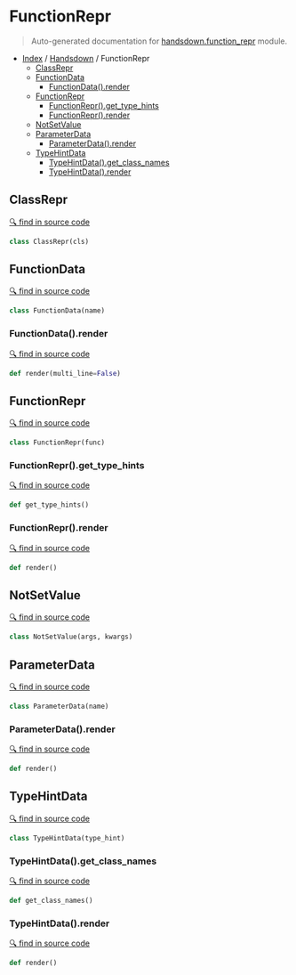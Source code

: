 # FunctionRepr

> Auto-generated documentation for [handsdown.function_repr](https://github.com/vemel/handsdown/blob/master/handsdown/function_repr.py) module.

- [Index](../README.md#modules) / [Handsdown](index.md#handsdown) / FunctionRepr
  - [ClassRepr](#classrepr)
  - [FunctionData](#functiondata)
    - [FunctionData().render](#functiondatarender)
  - [FunctionRepr](#functionrepr)
    - [FunctionRepr().get_type_hints](#functionreprget_type_hints)
    - [FunctionRepr().render](#functionreprrender)
  - [NotSetValue](#notsetvalue)
  - [ParameterData](#parameterdata)
    - [ParameterData().render](#parameterdatarender)
  - [TypeHintData](#typehintdata)
    - [TypeHintData().get_class_names](#typehintdataget_class_names)
    - [TypeHintData().render](#typehintdatarender)

## ClassRepr

[🔍 find in source code](https://github.com/vemel/handsdown/blob/master/handsdown/function_repr.py#L230)

```python
class ClassRepr(cls)
```

## FunctionData

[🔍 find in source code](https://github.com/vemel/handsdown/blob/master/handsdown/function_repr.py#L63)

```python
class FunctionData(name)
```

### FunctionData().render

[🔍 find in source code](https://github.com/vemel/handsdown/blob/master/handsdown/function_repr.py#L70)

```python
def render(multi_line=False)
```

## FunctionRepr

[🔍 find in source code](https://github.com/vemel/handsdown/blob/master/handsdown/function_repr.py#L89)

```python
class FunctionRepr(func)
```

### FunctionRepr().get_type_hints

[🔍 find in source code](https://github.com/vemel/handsdown/blob/master/handsdown/function_repr.py#L189)

```python
def get_type_hints()
```

### FunctionRepr().render

[🔍 find in source code](https://github.com/vemel/handsdown/blob/master/handsdown/function_repr.py#L215)

```python
def render()
```

## NotSetValue

[🔍 find in source code](https://github.com/vemel/handsdown/blob/master/handsdown/function_repr.py#L37)

```python
class NotSetValue(args, kwargs)
```

## ParameterData

[🔍 find in source code](https://github.com/vemel/handsdown/blob/master/handsdown/function_repr.py#L41)

```python
class ParameterData(name)
```

### ParameterData().render

[🔍 find in source code](https://github.com/vemel/handsdown/blob/master/handsdown/function_repr.py#L47)

```python
def render()
```

## TypeHintData

[🔍 find in source code](https://github.com/vemel/handsdown/blob/master/handsdown/function_repr.py#L9)

```python
class TypeHintData(type_hint)
```

### TypeHintData().get_class_names

[🔍 find in source code](https://github.com/vemel/handsdown/blob/master/handsdown/function_repr.py#L30)

```python
def get_class_names()
```

### TypeHintData().render

[🔍 find in source code](https://github.com/vemel/handsdown/blob/master/handsdown/function_repr.py#L15)

```python
def render()
```
